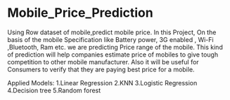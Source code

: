 # Mobile_Price_Prediction
Using Row dataset of mobile,predict mobile price.
In this Project, On the basis of the mobile Specification like Battery power, 3G enabled , Wi-Fi ,Bluetooth, Ram etc. we are predicting Price range of the mobile.
This kind of prediction will help companies estimate price of mobiles to give tough competition to other mobile manufacturer.
Also it will be useful for Consumers to verify that they are paying best price for a mobile.

Applied Models:
1.Linear Regression
2.KNN
3.Logistic Regression
4.Decision tree
5.Random forest
